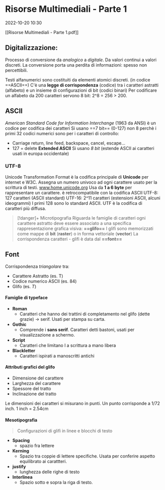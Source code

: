 
# Risorse Multimediali - Parte 1
2022-10-20 10:30


[[Risorse Multimediali - Parte 1.pdf]]

## Digitalizzazione: 
Processo di conversione da *analogico* a *digitale*. Da valori continui a valori discreti. 
La conversione porta una perdita di informazioni: spesso non percettibili. 

Testi alfanumerici sono costituiti da elementi atomici discreti. (in codice ==ASCII==)
C'è una **legge di corrispondenza** (codice) tra i caratteri astratti (alfabeto) e un insieme di configurazioni di bit (codici binari) 
Per codificare un alfabeto da 200 caratteri servono 8 bit: 2^8 = 256 > 200.


## ASCII
*American Standard Code for Information Interchange*  (1963 da ANSI)
è un codice per codifica dei caratteri 
Si usano ==7 bit== (0-127)
non 8 perchè i primi 32 codici numerici sono per i caratteri di controllo: 
- Carriage return, line feed, backspace, cancel, escape... 
- 127 = delete
**Extended ASCII** Si usano *8 bit* (estende ASCII ai caratteri usati in europa occidentale)

### UTF-8
Unicode Transformation Format è la codifica principale di **Unicode** per internet e W3C. 
Assegna un numero univoco ad ogni carattere usato per la scrittura di testi. 
www.home.unicode.org
Usa da **1 a 6 byte** per rappresentare un carattere.  è retrocompatibile con la codifica ASCII 
UTF-8: 127 caratteri (ASCII standard)
UTF-16: 2^11 caratteri (estensioni ASCII, alcuni ideogrammi)
I primi 128 sono lo standard ASCII.
UTF è la codifica di caratteri più diffusa.

>[!danger]+  Microtipografia
>Riguarda le famiglie di caratteri 
>ogni carattere astratto deve essere associato a una specifica rappresentazione grafica visiva: **==glifo==**
>I glifi sono memorizzati come mappe di **bit** (**raster**) o in forma vettoriale (**vector**)
>La corrispondenza caratteri - glifi è data dal **==font==**

## Font

Corrispondenza *triangolare* tra: 
- Carattere Astratto (es. T)
- Codice numerico ASCII (es. 84)
- Glifo (es. *T*)

#### Famiglie di typeface
- **Roman**
	- Caratteri che hanno dei trattini di completamento nel glifo (dette grazie) -> serif. Usati per stampa su carta. 
- **Gothic**
	- Comprende i **sans serif**. Caratteri detti bastoni, usati per visualizzazione a schermo.
- **Script**
	- Caratteri che limitano l a scrittura a mano libera
- **Blackletter**
	- Caratteri ispirati a manoscritti antichi

#### Attributi grafici del glifo
- Dimensione del carattere
- Larghezza del carattere
- Spessore del tratto
- Inclinazione del tratto

Le dimensioni dei caratteri si misurano in punti. Un punto corrisponde a 1/72 inch. 1 inch = 2.54cm

#### Mesotipografia
> Configurazioni di glifi in linee e blocchi di testo 

- **Spacing**
	- spazio fra lettere
- **Kerning**
	- Spazio tra coppie di lettere specifiche. Usata per conferire aspetto equilibrato ai carattteri. 
- **justify**
	- lunghezza delle righe di testo
- **Interlinea**
	- Spazio sotto e sopra la riga di testo. 